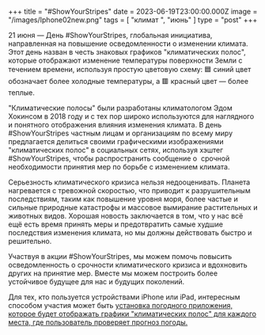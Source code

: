 +++
title = "#ShowYourStripes"
date = 2023-06-19T23:00:00.000Z
image = "/images/Iphone02new.png"
tags = [ "климат ", "июнь" ]
type = "post"
+++

21 июня — День #ShowYourStripes, глобальная инициатива, направленная на повышение осведомленности о изменении климата. Этот день назван в честь знаковых графиков "климатических полос", которые отображают изменение температуры поверхности Земли с течением времени, используя простую цветовую схему: 🟦 синий цвет обозначает более холодные температуры, а 🟥 красный цвет — более теплые.

"Климатические полосы" были разработаны климатологом Эдом Хокинсом в 2018 году и с тех пор широко используются для наглядного и понятного отображения влияния изменения климата. В день #ShowYourStripes частным лицам и организациям по всему миру предлагается делиться своими графическими изображениями "климатических полос" в социальных сетях, используя хэштег #ShowYourStripes, чтобы распространить сообщение о  срочной необходимости принятия мер по борьбе с изменением климата.

Серьезность климатического кризиса нельзя недооценивать. Планета нагревается с тревожной скоростью, что приводит к разрушительным последствиям, таким как повышение уровня моря, более частые и сильные природные катастрофы и массовое вымирание растительных и животных видов. Хорошая новость заключается в том, что у нас всё ещё есть время принять меры и предотвратить самые худшие последствия изменения климата, но мы должны действовать быстро и решительно.

Участвуя в акции #ShowYourStripes, мы можем помочь повысить осведомленность о срочности климатического кризиса и вдохновить других на принятие мер. Вместе мы можем построить более устойчивое будущее для нас и будущих поколений.

Для тех, кто пользуется устройствами iPhone или iPad, интересным способом участия может быть [установка погодного приложения, которое будет отображать графики "климатических полос" для каждого места, где пользователь проверяет прогноз погоды.](https://climacam.com/ "Weather & Climate Tracker")

